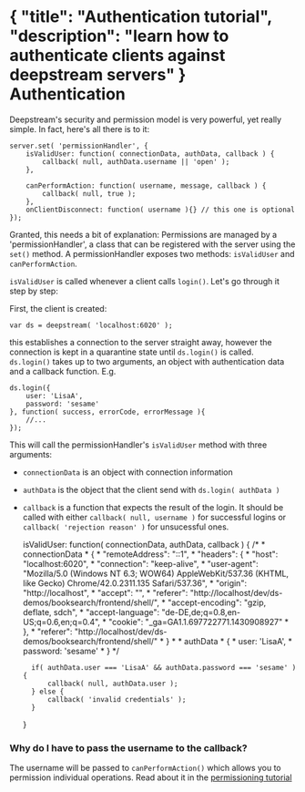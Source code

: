 {
	"title": "Authentication tutorial",
	"description": "learn how to authenticate clients against deepstream servers"
}
Authentication
======================================
Deepstream's security and permission model is very powerful, yet really simple. In fact,
here's all there is to it:

	server.set( 'permissionHandler', {
		isValidUser: function( connectionData, authData, callback ) {
			callback( null, authData.username || 'open' );
		},

		canPerformAction: function( username, message, callback ) {
			callback( null, true );
		},
		onClientDisconnect: function( username ){} // this one is optional
	});

Granted, this needs a bit of explanation: Permissions are managed by a 'permissionHandler', a
class that can be registered with the server using the `set()` method. A permissionHandler exposes 
two methods: `isValidUser` and `canPerformAction`.

`isValidUser` is called whenever a client calls `login()`. Let's go through it step by step:

First, the client is created:

	var ds = deepstream( 'localhost:6020' );

this establishes a connection to the server straight away, however the connection is kept in a quarantine
state until `ds.login()` is called. `ds.login()` takes up to two arguments, an object with authentication data and
a callback function. E.g.

	ds.login({
		user: 'LisaA',
		password: 'sesame'
	}, function( success, errorCode, errorMessage ){
		//...
	});

This will call the permissionHandler's `isValidUser` method with three arguments:

* `connectionData` is an object with connection information
* `authData` is the object that the client send with `ds.login( authData )`
* `callback` is a function that expects the result of the login. It should be called with either `callback( null, username )` for successful logins or `callback( 'rejection reason' )` for unsucessful ones.


	isValidUser: function( connectionData, authData, callback ) {
		/* 
		 * connectionData
		 * {
		 *     "remoteAddress": "::1",
		 *     "headers": {
		 *         "host": "localhost:6020",
		 *         "connection": "keep-alive",
		 *         "user-agent": "Mozilla/5.0 (Windows NT 6.3; WOW64) AppleWebKit/537.36 (KHTML, like Gecko) Chrome/42.0.2311.135 Safari/537.36",
		 *         "origin": "http://localhost",
		 *         "accept": "",
		 *         "referer": "http://localhost/dev/ds-demos/booksearch/frontend/shell/",
		 *         "accept-encoding": "gzip, deflate, sdch",
		 *         "accept-language": "de-DE,de;q=0.8,en-US;q=0.6,en;q=0.4",
		 *         "cookie": "_ga=GA1.1.697722771.1430908927"
		 *     },
		 *     "referer": "http://localhost/dev/ds-demos/booksearch/frontend/shell/"
		 * }
		 * 
		 * authData
		 * {
		 * 	user: 'LisaA',
		 * 	password: 'sesame'
		 * }
		 */

		if( authData.user === 'LisaA' && authData.password === 'sesame' ) {
			callback( null, authData.user );
		} else {
			callback( 'invalid credentials' );
		}
	}

### Why do I have to pass the username to the callback?
The username will be passed to `canPerformAction()` which allows you to permission individual operations. Read about it in the [permissioning tutorial](permissioning.html)

</div>